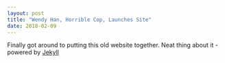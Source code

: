 ```yaml
---
layout: post
title: "Wendy Han, Horrible Cop, Launches Site"
date: 2018-02-09
---
```


Finally got around to putting this old website together. Neat thing about it - powered by [Jekyll](http://jekyllrb.com)
